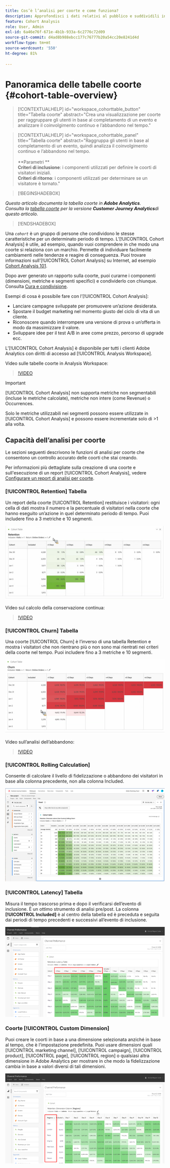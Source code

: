 ```yaml
---
title: Cos’è l’analisi per coorte e come funziona?
description: Approfondisci i dati relativi al pubblico e suddividili in gruppi correlati con la funzione di analisi per coorte. Scopri l’analisi per coorte in Analysis Workspace.
feature: Cohort Analysis
role: User, Admin
exl-id: 6a46e76f-671e-4b1b-933a-6c2776c72d09
source-git-commit: d4ad8b988ebcc177c76777b20a54cc20e8241d4d
workflow-type: tm+mt
source-wordcount: '550'
ht-degree: 81%

---
```


# Panoramica delle tabelle coorte {#cohort-table-overview}


<!-- markdownlint-disable MD034 -->

>[!CONTEXTUALHELP]
>id="workspace_cohorttable_button"
>title="Tabella coorte"
>abstract="Crea una visualizzazione per coorte per raggruppare gli utenti in base al completamento di un evento e analizzare il coinvolgimento continuo e l’abbandono nel tempo."

<!-- markdownlint-enable MD034 -->

<!-- markdownlint-disable MD034 -->

>[!CONTEXTUALHELP]
>id="workspace_cohorttable_panel"
>title="Tabella coorte"
>abstract="Raggruppa gli utenti in base al completamento di un evento, quindi analizza il coinvolgimento continuo e l’abbandono nel tempo.<br/><br/>**Parametri **<br/>**Criteri di inclusione**: i componenti utilizzati per definire le coorti di visitatori iniziali.<br/>**Criteri di ritorno**: i componenti utilizzati per determinare se un visitatore è tornato."

<!-- markdownlint-enable MD034 -->


>[!BEGINSHADEBOX]

*Questo articolo documenta la tabella coorte in **Adobe Analytics**.<br/>Consulta la [tabella coorte](https://experienceleague.adobe.com/en/docs/analytics-platform/using/cja-workspace/visualizations/cohort-table/cohort-analysis) per la versione **Customer Journey Analytics**di questo articolo.*

>[!ENDSHADEBOX]

Una *`cohort`* è un gruppo di persone che condividono le stesse caratteristiche per un determinato periodo di tempo. L’[!UICONTROL Cohort Analysis] è utile, ad esempio, quando vuoi comprendere in che modo una coorte si relaziona con un marchio. Permette di individuare facilmente cambiamenti nelle tendenze e reagire di conseguenza. Puoi trovare informazioni sull’[!UICONTROL Cohort Analysis] su Internet, ad esempio [Cohort Analysis 101](https://it.wikipedia.org/wiki/Analisi_di_coorte).

Dopo aver generato un rapporto sulla coorte, puoi curarne i componenti (dimensioni, metriche e segmenti specifici) e condividerlo con chiunque. Consulta [Cura e condivisione](/help/analyze/analysis-workspace/curate-share/curate.md).

Esempi di cosa è possibile fare con l’[!UICONTROL Cohort Analysis]:

* Lanciare campagne sviluppate per promuovere un’azione desiderata.
* Spostare il budget marketing nel momento giusto del ciclo di vita di un cliente.
* Riconoscere quando interrompere una versione di prova o un’offerta in modo da massimizzare il valore.
* Sviluppare idee per il test A/B in aree come prezzo, percorso di upgrade ecc.

L’[!UICONTROL Cohort Analysis] è disponibile per tutti i clienti Adobe Analytics con diritti di accesso ad [!UICONTROL Analysis Workspace].

Video sulle tabelle coorte in Analysis Workspace:

>[!VIDEO](https://video.tv.adobe.com/v/25965/?quality=12)

>[!IMPORTANT]
>
>[!UICONTROL Cohort Analysis] non supporta metriche non segmentabili (incluse le metriche calcolate), metriche non intere (come Revenue) o Occurrences.
>
>Solo le metriche utilizzabili nei segmenti possono essere utilizzate in [!UICONTROL Cohort Analysis] e possono essere incrementate solo di >1 alla volta.

## Capacità dell’analisi per coorte

Le sezioni seguenti descrivono le funzioni di analisi per coorte che consentono un controllo accurato delle coorti che stai creando.

Per informazioni più dettagliate sulla creazione di una coorte e sull&#39;esecuzione di un report [!UICONTROL Cohort Analysis], vedere [Configurare un report di analisi per coorte](/help/analyze/analysis-workspace/visualizations/cohort-table/t-cohort.md).

### [!UICONTROL Retention] Tabella

Un report della coorte [!UICONTROL Retention] restituisce i visitatori: ogni cella di dati mostra il numero e la percentuale di visitatori nella coorte che hanno eseguito un’azione in quel determinato periodo di tempo. Puoi includere fino a 3 metriche e 10 segmenti.

![](assets/retention-report.png)

Video sul calcolo della conservazione continua:

>[!VIDEO](https://video.tv.adobe.com/v/25962/?quality=12)

### [!UICONTROL Churn] Tabella

Una coorte [!UICONTROL Churn] è l’inverso di una tabella Retention e mostra i visitatori che non rientrano più o non sono mai rientrati nei criteri della coorte nel tempo. Puoi includere fino a 3 metriche e 10 segmenti.

![](assets/churn-report.png)

Video sull’analisi dell’abbandono:

>[!VIDEO](https://video.tv.adobe.com/v/25966/?quality=12)

### [!UICONTROL Rolling Calculation]

Consente di calcolare il livello di fidelizzazione o abbandono dei visitatori in base alla colonna precedente, non alla colonna Included.

![](assets/cohort-rolling-calculation.png)

### [!UICONTROL Latency] Tabella

Misura il tempo trascorso prima e dopo il verificarsi dell’evento di inclusione. È un ottimo strumento di analisi pre/post. La colonna **[!UICONTROL Included]** è al centro della tabella ed è preceduta e seguita dai periodi di tempo precedenti e successivi all’evento di inclusione.

![](assets/cohort-latency.png)

### Coorte [!UICONTROL Custom Dimension]

Puoi creare le coorti in base a una dimensione selezionata anziché in base al tempo, che è l’impostazione predefinita. Puoi usare dimensioni quali [!UICONTROL marketing channel], [!UICONTROL campaign], [!UICONTROL product], [!UICONTROL page], [!UICONTROL region] o qualsiasi altra dimensione in Adobe Analytics per mostrare in che modo la fidelizzazione cambia in base a valori diversi di tali dimensioni.

![](assets/cohort-customizable-cohort-row.png)
